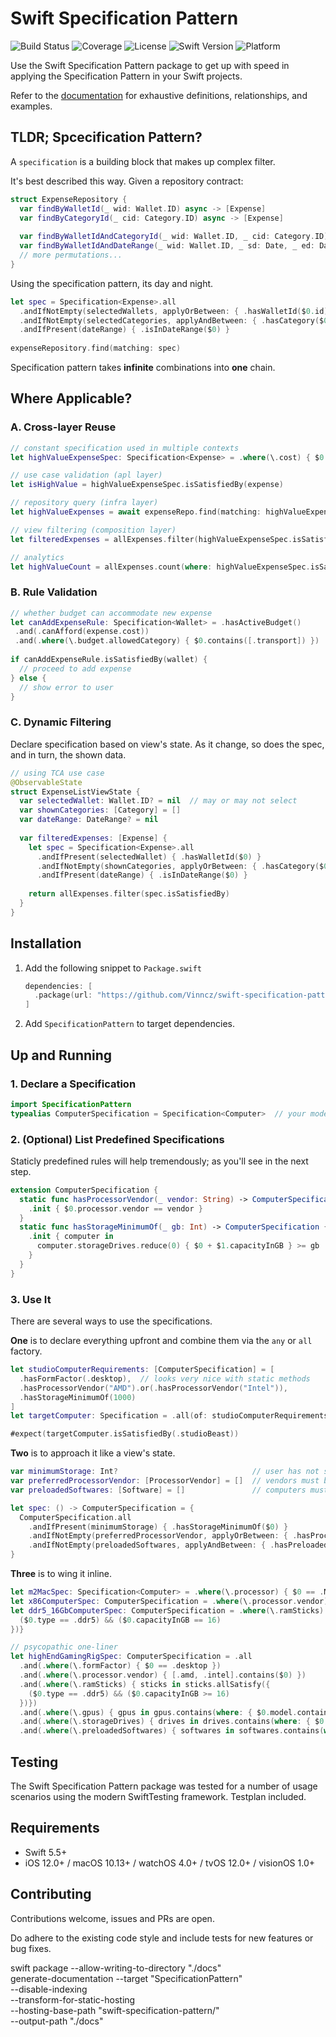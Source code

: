 # Swift Specification Pattern

![Build Status](https://img.shields.io/badge/build-passing-brightgreen)
![Coverage](https://img.shields.io/badge/coverage-100%25-brightgreen)
![License](https://img.shields.io/badge/license-MIT-blue)
![Swift Version](https://img.shields.io/badge/swift-6.0-blue)
![Platform](https://img.shields.io/badge/platform-iOS%20%7C%20macOS%20%7C%20tvOS%20%7C%20watchOS%20%7C%20visionOS-blue)

Use the Swift Specification Pattern package to get up with speed in applying the Specification Pattern in your Swift projects.

Refer to the [documentation](https://vinncz.github.io/swift-specification-pattern/documentation/specificationpattern) for exhaustive definitions, relationships, and examples.

## TLDR; Spcecification Pattern?
A `specification` is a building block that makes up complex filter.

It's best described this way. Given a repository contract:
```swift
struct ExpenseRepository {
  var findByWalletId(_ wid: Wallet.ID) async -> [Expense]
  var findByCategoryId(_ cid: Category.ID) async -> [Expense]
  
  var findByWalletIdAndCategoryId(_ wid: Wallet.ID, _ cid: Category.ID) async -> [Expense]
  var findByWalletIdAndDateRange(_ wid: Wallet.ID, _ sd: Date, _ ed: Date) async -> [Expense]
  // more permutations...
}
```

Using the specification pattern, its day and night.
```swift
let spec = Specification<Expense>.all
  .andIfNotEmpty(selectedWallets, applyOrBetween: { .hasWalletId($0.id) })
  .andIfNotEmpty(selectedCategories, applyAndBetween: { .hasCategory($0.id) })
  .andIfPresent(dateRange) { .isInDateRange($0) }
  
expenseRepository.find(matching: spec)
```

Specification pattern takes **infinite** combinations into **one** chain.

## Where Applicable?

### A. Cross-layer Reuse
```swift
// constant specification used in multiple contexts
let highValueExpenseSpec: Specification<Expense> = .where(\.cost) { $0 >= .USD(99) }

// use case validation (apl layer)
let isHighValue = highValueExpenseSpec.isSatisfiedBy(expense)

// repository query (infra layer)
let highValueExpenses = await expenseRepo.find(matching: highValueExpenseSpec)

// view filtering (composition layer)
let filteredExpenses = allExpenses.filter(highValueExpenseSpec.isSatisfiedBy)

// analytics
let highValueCount = allExpenses.count(where: highValueExpenseSpec.isSatisfiedBy)
```

### B. Rule Validation
```swift
// whether budget can accommodate new expense
let canAddExpenseRule: Specification<Wallet> = .hasActiveBudget()
 .and(.canAfford(expense.cost))
 .and(.where(\.budget.allowedCategory) { $0.contains([.transport]) })
 
if canAddExpenseRule.isSatisfiedBy(wallet) {
  // proceed to add expense
} else {
  // show error to user
}
```

### C. Dynamic Filtering
Declare specification based on view's state. As it change, so does the spec, and in turn, the shown data.
```swift
// using TCA use case
@ObservableState
struct ExpenseListViewState {
  var selectedWallet: Wallet.ID? = nil  // may or may not select
  var shownCategories: [Category] = []
  var dateRange: DateRange? = nil
  
  var filteredExpenses: [Expense] {
    let spec = Specification<Expense>.all
      .andIfPresent(selectedWallet) { .hasWalletId($0) }
      .andIfNotEmpty(shownCategories, applyOrBetween: { .hasCategory($0.id) })
      .andIfPresent(dateRange) { .isInDateRange($0) }
    
    return allExpenses.filter(spec.isSatisfiedBy)
  }
}
```

## Installation
1. Add the following snippet to `Package.swift`
   ```swift
   dependencies: [
     .package(url: "https://github.com/Vinncz/swift-specification-pattern.git", from: "1.0.0")
   ]
   ```
   
2. Add `SpecificationPattern` to target dependencies.

## Up and Running

### 1. Declare a Specification

```swift
import SpecificationPattern
typealias ComputerSpecification = Specification<Computer>  // your model type
```

### 2. (Optional) List Predefined Specifications

Staticly predefined rules will help tremendously; as you'll see in the next step.
```swift
extension ComputerSpecification {
  static func hasProcessorVendor(_ vendor: String) -> ComputerSpecification {
    .init { $0.processor.vendor == vendor }
  }
  static func hasStorageMinimumOf(_ gb: Int) -> ComputerSpecification {
    .init { computer in
      computer.storageDrives.reduce(0) { $0 + $1.capacityInGB } >= gb
    }
  }
}
```

### 3. Use It
There are several ways to use the specifications.

**One** is to declare everything upfront and combine them via the `any` or `all` factory.
```swift
let studioComputerRequirements: [ComputerSpecification] = [
  .hasFormFactor(.desktop),  // looks very nice with static methods
  .hasProcessorVendor("AMD").or(.hasProcessorVendor("Intel")),
  .hasStorageMinimumOf(1000)
]
let targetComputer: Specification = .all(of: studioComputerRequirements)

#expect(targetComputer.isSatisfiedBy(.studioBeast))
```

**Two** is to approach it like a view's state.
```swift
var minimumStorage: Int?                              // user has not specified
var preferredProcessorVendor: [ProcessorVendor] = []  // vendors must be ANY of these
var preloadedSoftwares: [Software] = []               // computers must have ALL of these

let spec: () -> ComputerSpecification = {
  ComputerSpecification.all
    .andIfPresent(minimumStorage) { .hasStorageMinimumOf($0) }
    .andIfNotEmpty(preferredProcessorVendor, applyOrBetween: { .hasProcessorVendor($0) })
    .andIfNotEmpty(preloadedSoftwares, applyAndBetween: { .hasPreloadedSoftware($0) })  // only applied if not empty
}
```

**Three** is to wing it inline.
```swift
let m2MacSpec: Specification<Computer> = .where(\.processor) { $0 == .M2_APL_8 }
let x86ComputerSpec: ComputerSpecification = .where(\.processor.vendor) { [.amd, .intel].contains($0) }
let ddr5_16GbComputerSpec: ComputerSpecification = .where(\.ramSticks) { sticks in sticks.allSatisfy({ 
  ($0.type == .ddr5) && ($0.capacityInGB == 16)
})}

// psycopathic one-liner
let highEndGamingRigSpec: ComputerSpecification = .all
  .and(.where(\.formFactor) { $0 == .desktop })
  .and(.where(\.processor.vendor) { [.amd, .intel].contains($0) })
  .and(.where(\.ramSticks) { sticks in sticks.allSatisfy({ 
    ($0.type == .ddr5) && ($0.capacityInGB >= 16)
  })})
  .and(.where(\.gpus) { gpus in gpus.contains(where: { $0.model.contains("RTX") || $0.model.contains("RX") }) })
  .and(.where(\.storageDrives) { drives in drives.contains(where: { $0.capacityInGB >= 2000 }) })
  .and(.where(\.preloadedSoftwares) { softwares in softwares.contains(where: { $0.name == "Steam" }) })
```

## Testing
The Swift Specification Pattern package was tested for a number of usage scenarios using the modern SwiftTesting framework.
Testplan included.

## Requirements
- Swift 5.5+
- iOS 12.0+ / macOS 10.13+ / watchOS 4.0+ / tvOS 12.0+ / visionOS 1.0+

## Contributing
Contributions welcome, issues and PRs are open.

Do adhere to the existing code style and include tests for new features or bug fixes.

swift package --allow-writing-to-directory "./docs" \
    generate-documentation --target "SpecificationPattern" \
    --disable-indexing \
    --transform-for-static-hosting \
    --hosting-base-path "swift-specification-pattern/" \
    --output-path "./docs"
